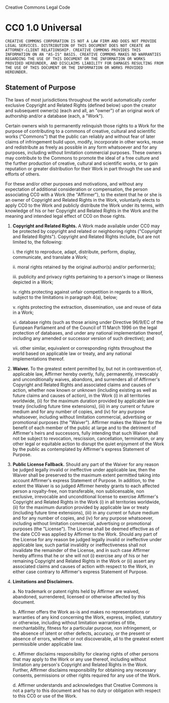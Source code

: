 Creative Commons Legal Code

# CC0 1.0 Universal

    CREATIVE COMMONS CORPORATION IS NOT A LAW FIRM AND DOES NOT PROVIDE
    LEGAL SERVICES. DISTRIBUTION OF THIS DOCUMENT DOES NOT CREATE AN
    ATTORNEY-CLIENT RELATIONSHIP. CREATIVE COMMONS PROVIDES THIS
    INFORMATION ON AN "AS-IS" BASIS. CREATIVE COMMONS MAKES NO WARRANTIES
    REGARDING THE USE OF THIS DOCUMENT OR THE INFORMATION OR WORKS
    PROVIDED HEREUNDER, AND DISCLAIMS LIABILITY FOR DAMAGES RESULTING FROM
    THE USE OF THIS DOCUMENT OR THE INFORMATION OR WORKS PROVIDED
    HEREUNDER.

## Statement of Purpose

  The laws of most jurisdictions throughout the world automatically confer
  exclusive Copyright and Related Rights (defined below) upon the creator
  and subsequent owner(s) (each and all, an "owner") of an original work of
  authorship and/or a database (each, a "Work").

  Certain owners wish to permanently relinquish those rights to a Work for
  the purpose of contributing to a commons of creative, cultural and
  scientific works ("Commons") that the public can reliably and without fear
  of later claims of infringement build upon, modify, incorporate in other
  works, reuse and redistribute as freely as possible in any form whatsoever
  and for any purposes, including without limitation commercial purposes.
  These owners may contribute to the Commons to promote the ideal of a free
  culture and the further production of creative, cultural and scientific
  works, or to gain reputation or greater distribution for their Work in
  part through the use and efforts of others.

  For these and/or other purposes and motivations, and without any
  expectation of additional consideration or compensation, the person
  associating CC0 with a Work (the "Affirmer"), to the extent that he or she
  is an owner of Copyright and Related Rights in the Work, voluntarily
  elects to apply CC0 to the Work and publicly distribute the Work under its
  terms, with knowledge of his or her Copyright and Related Rights in the
  Work and the meaning and intended legal effect of CC0 on those rights.

1. __Copyright and Related Rights.__
    A Work made available under CC0 may be
    protected by copyright and related or neighboring rights ("Copyright and
    Related Rights"). Copyright and Related Rights include, but are not
    limited to, the following:
    
     i. the right to reproduce, adapt, distribute, perform, display,
        communicate, and translate a Work;
    
    ii. moral rights retained by the original author(s) and/or performer(s);
    
   iii. publicity and privacy rights pertaining to a person's image or
        likeness depicted in a Work;
    
    iv. rights protecting against unfair competition in regards to a Work,
        subject to the limitations in paragraph 4(a), below;
    
     v. rights protecting the extraction, dissemination, use and reuse of data
        in a Work;
    
    vi. database rights (such as those arising under Directive 96/9/EC of the
        European Parliament and of the Council of 11 March 1996 on the legal
        protection of databases, and under any national implementation
        thereof, including any amended or successor version of such
        directive); and
    
   vii. other similar, equivalent or corresponding rights throughout the
        world based on applicable law or treaty, and any national
        implementations thereof.

2. __Waiver.__
    To the greatest extent permitted by, but not in contravention
    of, applicable law, Affirmer hereby overtly, fully, permanently,
    irrevocably and unconditionally waives, abandons, and surrenders all of
    Affirmer's Copyright and Related Rights and associated claims and causes
    of action, whether now known or unknown (including existing as well as
    future claims and causes of action), in the Work (i) in all territories
    worldwide, (ii) for the maximum duration provided by applicable law or
    treaty (including future time extensions), (iii) in any current or future
    medium and for any number of copies, and (iv) for any purpose whatsoever,
    including without limitation commercial, advertising or promotional
    purposes (the "Waiver"). Affirmer makes the Waiver for the benefit of each
    member of the public at large and to the detriment of Affirmer's heirs and
    successors, fully intending that such Waiver shall not be subject to
    revocation, rescission, cancellation, termination, or any other legal or
    equitable action to disrupt the quiet enjoyment of the Work by the public
    as contemplated by Affirmer's express Statement of Purpose.

3. __Public License Fallback.__
    Should any part of the Waiver for any reason
    be judged legally invalid or ineffective under applicable law, then the
    Waiver shall be preserved to the maximum extent permitted taking into
    account Affirmer's express Statement of Purpose. In addition, to the
    extent the Waiver is so judged Affirmer hereby grants to each affected
    person a royalty-free, non transferable, non sublicensable, non exclusive,
    irrevocable and unconditional license to exercise Affirmer's Copyright and
    Related Rights in the Work (i) in all territories worldwide, (ii) for the
    maximum duration provided by applicable law or treaty (including future
    time extensions), (iii) in any current or future medium and for any number
    of copies, and (iv) for any purpose whatsoever, including without
    limitation commercial, advertising or promotional purposes (the
    "License"). The License shall be deemed effective as of the date CC0 was
    applied by Affirmer to the Work. Should any part of the License for any
    reason be judged legally invalid or ineffective under applicable law, such
    partial invalidity or ineffectiveness shall not invalidate the remainder
    of the License, and in such case Affirmer hereby affirms that he or she
    will not (i) exercise any of his or her remaining Copyright and Related
    Rights in the Work or (ii) assert any associated claims and causes of
    action with respect to the Work, in either case contrary to Affirmer's
    express Statement of Purpose.

4. __Limitations and Disclaimers.__
    
    a.  No trademark or patent rights held by Affirmer are waived, abandoned,
        surrendered, licensed or otherwise affected by this document.
    
    b.  Affirmer offers the Work as-is and makes no representations or
        warranties of any kind concerning the Work, express, implied,
        statutory or otherwise, including without limitation warranties of
        title, merchantability, fitness for a particular purpose, non
        infringement, or the absence of latent or other defects, accuracy, or
        the present or absence of errors, whether or not discoverable, all to
        the greatest extent permissible under applicable law.
    
    c.  Affirmer disclaims responsibility for clearing rights of other persons
        that may apply to the Work or any use thereof, including without
        limitation any person's Copyright and Related Rights in the Work.
        Further, Affirmer disclaims responsibility for obtaining any necessary
        consents, permissions or other rights required for any use of the
        Work.
    
    d.  Affirmer understands and acknowledges that Creative Commons is not a
        party to this document and has no duty or obligation with respect to
        this CC0 or use of the Work.
